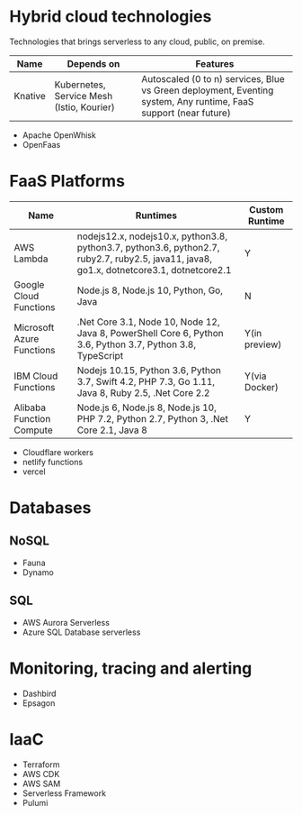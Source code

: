 # Hybrid cloud technologies

Technologies that brings serverless to any cloud, public, on premise.

|Name|Depends on|Features|
|----|--------|--------------|
|Knative|Kubernetes, Service Mesh (Istio, Kourier)|Autoscaled (0 to n) services, Blue vs Green deployment, Eventing system, Any runtime, FaaS support (near future)|

* Apache OpenWhisk
* OpenFaas

# FaaS Platforms

|Name|Runtimes|Custom Runtime|
|----|--------|--------------|
|AWS Lambda|nodejs12.x, nodejs10.x, python3.8, python3.7, python3.6, python2.7, ruby2.7, ruby2.5, java11, java8, go1.x, dotnetcore3.1, dotnetcore2.1| Y|
|Google Cloud Functions| Node.js 8, Node.js 10, Python, Go, Java| N|
|Microsoft Azure Functions| .Net Core 3.1, Node 10, Node 12, Java 8, PowerShell Core 6, Python 3.6, Python 3.7, Python 3.8, TypeScript| Y(in preview) |
|IBM Cloud Functions| Nodejs 10.15, Python 3.6, Python 3.7, Swift 4.2, PHP 7.3, Go 1.11, Java 8, Ruby 2.5, .Net Core 2.2| Y(via Docker)|
|Alibaba Function Compute | Node.js 6, Node.js 8, Node.js 10, PHP 7.2, Python 2.7, Python 3, .Net Core 2.1, Java 8| Y |

* Cloudflare workers
* netlify functions
* vercel

# Databases

## NoSQL
* Fauna
* Dynamo

## SQL
* AWS Aurora Serverless
* Azure SQL Database serverless

# Monitoring, tracing and alerting
* Dashbird
* Epsagon

# IaaC
* Terraform
* AWS CDK
* AWS SAM
* Serverless Framework
* Pulumi
